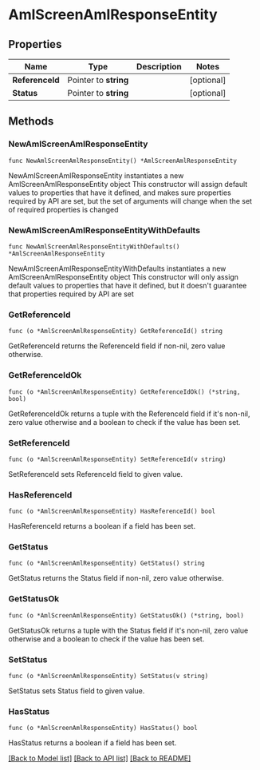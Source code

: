 # AmlScreenAmlResponseEntity

## Properties

Name | Type | Description | Notes
------------ | ------------- | ------------- | -------------
**ReferenceId** | Pointer to **string** |  | [optional] 
**Status** | Pointer to **string** |  | [optional] 

## Methods

### NewAmlScreenAmlResponseEntity

`func NewAmlScreenAmlResponseEntity() *AmlScreenAmlResponseEntity`

NewAmlScreenAmlResponseEntity instantiates a new AmlScreenAmlResponseEntity object
This constructor will assign default values to properties that have it defined,
and makes sure properties required by API are set, but the set of arguments
will change when the set of required properties is changed

### NewAmlScreenAmlResponseEntityWithDefaults

`func NewAmlScreenAmlResponseEntityWithDefaults() *AmlScreenAmlResponseEntity`

NewAmlScreenAmlResponseEntityWithDefaults instantiates a new AmlScreenAmlResponseEntity object
This constructor will only assign default values to properties that have it defined,
but it doesn't guarantee that properties required by API are set

### GetReferenceId

`func (o *AmlScreenAmlResponseEntity) GetReferenceId() string`

GetReferenceId returns the ReferenceId field if non-nil, zero value otherwise.

### GetReferenceIdOk

`func (o *AmlScreenAmlResponseEntity) GetReferenceIdOk() (*string, bool)`

GetReferenceIdOk returns a tuple with the ReferenceId field if it's non-nil, zero value otherwise
and a boolean to check if the value has been set.

### SetReferenceId

`func (o *AmlScreenAmlResponseEntity) SetReferenceId(v string)`

SetReferenceId sets ReferenceId field to given value.

### HasReferenceId

`func (o *AmlScreenAmlResponseEntity) HasReferenceId() bool`

HasReferenceId returns a boolean if a field has been set.

### GetStatus

`func (o *AmlScreenAmlResponseEntity) GetStatus() string`

GetStatus returns the Status field if non-nil, zero value otherwise.

### GetStatusOk

`func (o *AmlScreenAmlResponseEntity) GetStatusOk() (*string, bool)`

GetStatusOk returns a tuple with the Status field if it's non-nil, zero value otherwise
and a boolean to check if the value has been set.

### SetStatus

`func (o *AmlScreenAmlResponseEntity) SetStatus(v string)`

SetStatus sets Status field to given value.

### HasStatus

`func (o *AmlScreenAmlResponseEntity) HasStatus() bool`

HasStatus returns a boolean if a field has been set.


[[Back to Model list]](../README.md#documentation-for-models) [[Back to API list]](../README.md#documentation-for-api-endpoints) [[Back to README]](../README.md)


